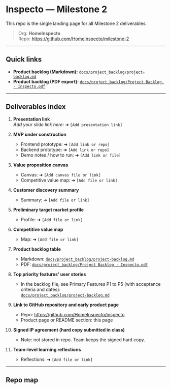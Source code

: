 # Inspecto — Milestone 2

This repo is the single landing page for all Milestone 2 deliverables.

> Org: **HomeInspecto**  
> Repo: https://github.com/HomeInspecto/milestone-2

---

## Quick links

- **Product backlog (Markdown):** [`docs/project_backlog/project-backlog.md`](docs/project_backlog/project-backlog.md)
- **Product backlog (PDF export):** [`docs/project_backlog/Project Backlog - Inspecto.pdf`](docs/project_backlog/Project%20Backlog%20-%20Inspecto.pdf)

---

## Deliverables index

1. **Presentation link**  
   _Add your slide link here:_ ➜ `[Add presentation link]`

2. **MVP under construction**

   - Frontend prototype: ➜ `[Add link or repo]`
   - Backend prototype: ➜ `[Add link or repo]`
   - Demo notes / how to run: ➜ `[Add link or file]`

3. **Value proposition canvas**

   - Canvas: ➜ `[Add canvas file or link]`
   - Competitive value map: ➜ `[Add file or link]`

4. **Customer discovery summary**

   - Summary: ➜ `[Add file or link]`

5. **Preliminary target market profile**

   - Profile: ➜ `[Add file or link]`

6. **Competitive value map**

   - Map: ➜ `[Add file or link]`

7. **Product backlog table**

   - Markdown: [`docs/project_backlog/project-backlog.md`](docs/project_backlog/project-backlog.md)
   - PDF: [`docs/project_backlog/Project Backlog - Inspecto.pdf`](docs/project_backlog/Project%20Backlog%20-%20Inspecto.pdf)

8. **Top priority features’ user stories**

   - In the backlog file, see Primary Features P1 to P5 (with acceptance criteria and dates):  
     [`docs/project_backlog/project-backlog.md`](docs/project_backlog/project-backlog.md)

9. **Link to GitHub repository and early product page**

   - Repo: https://github.com/HomeInspecto/inspecto
   - Product page or README section: this page

10. **Signed IP agreement (hard copy submitted in class)**

    - Note: not stored in repo. Team keeps the signed hard copy.

11. **Team-level learning reflections**
    - Reflections: ➜ `[Add file or link]`

---

## Repo map
